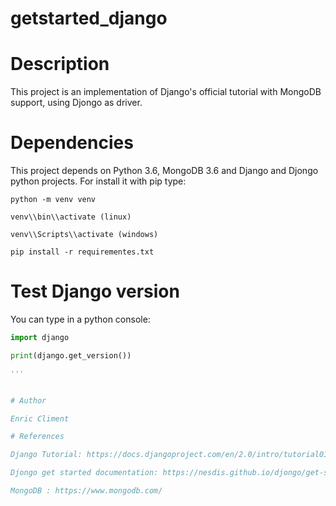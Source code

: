 # getstarted_django

# Description
This project is an implementation of Django's official tutorial with MongoDB support, using Djongo as driver.

# Dependencies

This project depends on Python 3.6, MongoDB 3.6 and  Django and Djongo python projects. For install it with pip type:

```
python -m venv venv

venv\\bin\\activate (linux)

venv\\Scripts\\activate (windows)

pip install -r requirementes.txt
```

# Test Django version

You can type in a python console:

```Python
import django

print(django.get_version())

'''


# Author

Enric Climent

# References

Django Tutorial: https://docs.djangoproject.com/en/2.0/intro/tutorial01/

Djongo get started documentation: https://nesdis.github.io/djongo/get-started/

MongoDB : https://www.mongodb.com/
